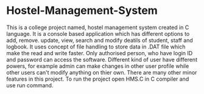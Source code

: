 # Hostel-Management-System
This is a college project named, hostel management system created in C language. 
It is a console based application which has different options to add, remove. update, view, search and modify deatils of student, staff and logbook.
It uses concept of file handling to store data in .DAT file which make the read and write faster. 
Only authorised person, who have login ID and password can access the software.
Different kind of user have different powers, for example admin can make changes in other user profile while other users can't modify anything on thier own.
There are many other minor features in this project.
To run the project open HMS.C in C compiler and use run command.
